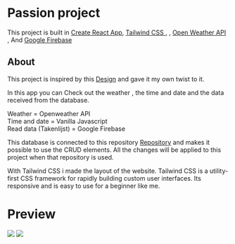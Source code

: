# Passion project

This project is built in [Create React App](https://reactjs.org/), [Tailwind CSS  ](https://tailwindcss.com/), , [Open Weather API ](https://openweathermap.org/current), And [Google Firebase](https://console.firebase.google.com/)

## About

This project is inspired by this [Design](https://xd.adobe.com/view/988da839-dd61-4b95-9fa8-c0159b130b61-cdde/) and gave it my own twist to it.

In this app you can Check out the weather , the time and date and the data received from the database.

Weather = Openweather API <br>
Time and date = Vanilla Javascript <br>
Read data (Takenlijst) = Google Firebase <br>
 
This database is connected to this repository [Repository](https://github.com/afthamafer/Google-Firebase-CRUD-Data) and makes it possible to use the CRUD elements.
All the changes will be applied to this project when that repository is used.

With Tailwind CSS i made the layout of the website. Tailwind CSS is a utility-first CSS framework for rapidly building custom user interfaces. Its responsive and is easy to use for a beginner like me.


# Preview




![](Preview1Tailwind.JPG)
![](Preview2Tailwind.JPG)
